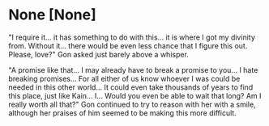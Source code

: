 # None [None]
"I require it... it has something to do with this... it is where I got my divinity from. Without it... there would be even less chance that I figure this out. Please, love?" Gon asked just barely above a whisper.

"A promise like that... I may already have to break a promise to you... I hate breaking promises... For all either of us know whoever I was could be needed in this other world... It could even take thousands of years to find this place, just like Kain... I... Would you even be able to wait that long? Am I really worth all that?" Gon continued to try to reason with her with a smile, although her praises of him seemed to be making this more difficult.
